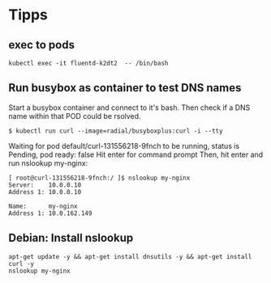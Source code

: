 # Tipps

## exec to pods
```shell
kubectl exec -it fluentd-k2dt2  -- /bin/bash
```

## Run busybox as container to test DNS names

Start a busybox container and connect to it's bash. Then check if a DNS name within that POD could be rsolved.

```shell
$ kubectl run curl --image=radial/busyboxplus:curl -i --tty
```

Waiting for pod default/curl-131556218-9fnch to be running, status is Pending, pod ready: false
Hit enter for command prompt
Then, hit enter and run nslookup my-nginx:
```shell
[ root@curl-131556218-9fnch:/ ]$ nslookup my-nginx
Server:    10.0.0.10
Address 1: 10.0.0.10

Name:      my-nginx
Address 1: 10.0.162.149
```
## Debian: Install nslookup
```shell
apt-get update -y && apt-get install dnsutils -y && apt-get install curl -y
nslookup my-nginx
```
